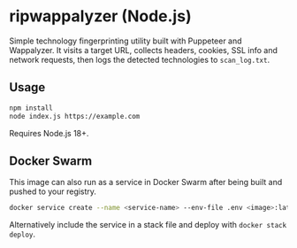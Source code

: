 # ripwappalyzer (Node.js)

Simple technology fingerprinting utility built with Puppeteer and Wappalyzer.
It visits a target URL, collects headers, cookies, SSL info and network requests,
then logs the detected technologies to `scan_log.txt`.

## Usage
```bash
npm install
node index.js https://example.com
```

Requires Node.js 18+.

## Docker Swarm

This image can also run as a service in Docker Swarm after being built and pushed to your registry.

```bash
docker service create --name <service-name> --env-file .env <image>:latest
```

Alternatively include the service in a stack file and deploy with `docker stack deploy`.
